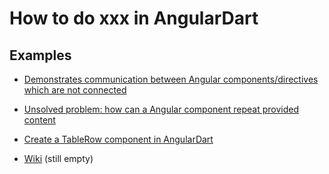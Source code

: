 # How to do xxx in AngularDart

## Examples

* [Demonstrates communication between Angular components/directives which are not connected](./web/call_method_from_main/README.md)
* [Unsolved problem: how can a Angular component repeat provided content](web/repeat_content/README.md)
* [Create a TableRow component in AngularDart](web/table_row/README.md)

* [Wiki](https://github.com/bwu-dart/angular_playground/wiki) (still empty)

